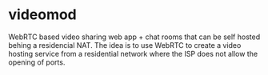 # videomod
WebRTC based video sharing web app + chat rooms that can be self hosted behing a residencial NAT.
The idea is to use WebRTC to create a video hosting service from a residential network where the ISP does not allow the opening of ports.
